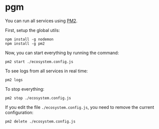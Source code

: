# pgm

You can run all services using [PM2](https://pm2.keymetrics.io/).

First, setup the global utils:

```shell
npm install -g nodemon
npm install -g pm2
```

Now, you can start everything by running the command:

```shell
pm2 start ./ecosystem.config.js
```

To see logs from all services in real time:

```shell
pm2 logs
```

To stop everything:

```shell
pm2 stop ./ecosystem.config.js
```

If you edit the file `./ecosystem.config.js`, you need to remove the current configuration:

```shell
pm2 delete ./ecosystem.config.js
```
